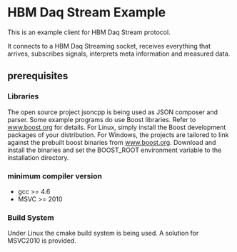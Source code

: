 # HBM Daq Stream Example

This is an example client for HBM Daq Stream protocol. 

It connects to a HBM Daq Streaming socket, receives everything that arrives, subscribes signals, interprets meta information and measured data.



## prerequisites

### Libraries
The open source project jsoncpp is being used as JSON composer and parser.
Some example programs do use Boost libraries. Refer to www.boost.org for details.
For Linux, simply install the Boost development packages of your distribution. For Windows, the projects are tailored to link against the prebuilt boost binaries from www.boost.org.
Download and install the binaries and set the BOOST_ROOT environment variable to the installation directory.


### minimum compiler version
* gcc >= 4.6
* MSVC >= 2010

### Build System
Under Linux the cmake build system is being used. A solution for MSVC2010 is provided.
